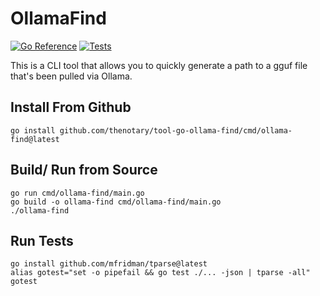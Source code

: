 # OllamaFind
[![Go Reference](https://pkg.go.dev/badge/github.com/thenotary/tool-go-ollama-find.svg)](https://pkg.go.dev/github.com/thenotary/tool-go-ollama-find)
[![Tests](https://github.com/thenotary/tool-go-ollama-find/actions/workflows/build.yml/badge.svg)](https://github.com/thenotary/tool-go-ollama-find/actions/workflows/build.yml)

This is a CLI tool that allows you to quickly generate a path to a gguf file that's been pulled via Ollama.

## Install From Github

    go install github.com/thenotary/tool-go-ollama-find/cmd/ollama-find@latest

## Build/ Run from Source

    go run cmd/ollama-find/main.go
    go build -o ollama-find cmd/ollama-find/main.go
    ./ollama-find

## Run Tests

    go install github.com/mfridman/tparse@latest
    alias gotest="set -o pipefail && go test ./... -json | tparse -all"
    gotest

